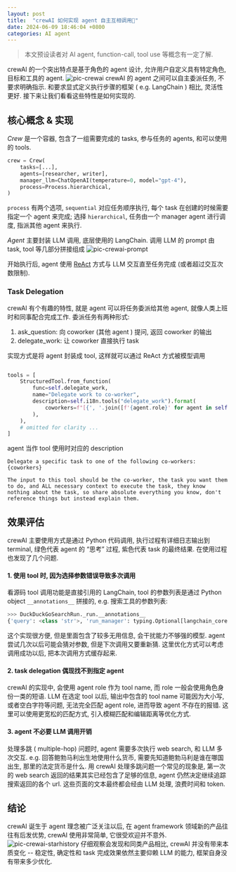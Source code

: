```yaml
---
layout: post
title:  "crewAI 如何实现 agent 自主互相调用🤖"
date: 2024-06-09 18:46:04 +0800
categories: AI agent
---
```


> 本文预设读者对 AI agent, function-call, tool use 等概念有一定了解.

crewAI 的一个突出特点是基于角色的 agent 设计, 允许用户自定义具有特定角色, 目标和工具的 agent.
![pic-crewai](/assets/images/pic-crewai.png)
crewAI 的 agent 之间可以自主委派任务, 不要求明确指示. 和要求显式定义执行步骤的框架 ( e.g. LangChain ) 相比, 灵活性更好. 接下来让我们看看这些特性是如何实现的.

## 核心概念 & 实现
*Crew* 是一个容器, 包含了一组需要完成的 tasks, 参与任务的 agents, 和可以使用的 tools.
```python
crew = Crew(
    tasks=[...],
    agents=[researcher, writer],
    manager_llm=ChatOpenAI(temperature=0, model="gpt-4"),
    process=Process.hierarchical,
)
```
 `process` 有两个选项, `sequential` 对应任务顺序执行,  每个 task 在创建的时候需要指定一个 agent 来完成; 
 选择 `hierarchical`, 任务由一个 manager agent 进行调度, 指派其他 agent 来执行.

*Agent* 主要封装 LLM 调用, 底层使用的 LangChain. 调用 LLM 的 prompt 由 task, tool 等几部分拼接组成
![pic-crewai-prompt](/assets/images/pic-crewai-prompt.png)

开始执行后, agent 使用 [ReAct](https://arxiv.org/abs/2210.03629) 方式与 LLM 交互直至任务完成 (或者超过交互次数限制).

### Task Delegation
crewAI 有个有趣的特性, 就是 agent 可以将任务委派给其他 agent, 就像人类上班时和同事配合完成工作. 委派任务有两种形式:
1. ask_question: 向 coworker (其他 agent ) 提问, 返回 coworker 的输出
2. delegate_work: 让 coworker 直接执行 task

实现方式是将 agent 封装成 tool, 这样就可以通过 ReAct 方式被模型调用
```python

tools = [
	StructuredTool.from_function(
		func=self.delegate_work,
		name="Delegate work to co-worker",
		description=self.i18n.tools("delegate_work").format(
			coworkers=f"[{', '.join([f'{agent.role}' for agent in self.agents])}]"
		),
	),
	# omitted for clarity ...
]
```

agent 当作 tool 使用时对应的 description
```
Delegate a specific task to one of the following co-workers: {coworkers}

The input to this tool should be the co-worker, the task you want them to do, and ALL necessary context to execute the task, they know nothing about the task, so share absolute everything you know, don't reference things but instead explain them.
```


## 效果评估
crewAI 主要使用方式是通过 Python 代码调用, 执行过程有详细日志输出到 terminal, 绿色代表 agent 的 “思考” 过程, 紫色代表 task 的最终结果.
在使用过程也发现了几个问题.

#### 1. 使用 tool 时, 因为选择参数错误导致多次调用
看源码 tool 调用功能是直接引用的 LangChain, tool 的参数列表是通过 Python object `__annotations__` 拼接的, e.g. 搜索工具的参数列表:
```python
>>> DuckDuckGoSearchRun._run.__annotations__
{'query': <class 'str'>, 'run_manager': typing.Optional[langchain_core.callbacks.manager.CallbackManagerForToolRun], 'return': <class 'str'>}
```
这个实现很方便, 但是里面包含了较多无用信息, 会干扰能力不够强的模型.
agent 尝试几次以后可能会猜对参数, 但是下次调用又要重新猜. 这里优化方式可以考虑调用成功以后, 把本次调用方式缓存起来.

#### 2. task delegation 偶现找不到指定 agent
crewAI 的实现中, 会使用 agent role 作为 tool name, 而 role 一般会使用角色身份一类的短语. LLM 在选定 tool 以后, 输出中包含的 tool name 可能因为大小写, 或者空白字符等问题, 无法完全匹配 agent role, 进而导致 agent 不存在的报错.
这里可以使用更宽松的匹配方式, 引入模糊匹配和编辑距离等优化方式. 

#### 3. agent 不必要 LLM 调用开销
处理多跳 ( multiple-hop) 问题时, agent 需要多次执行 web search, 和 LLM 多次交互. e.g. 回答鲍勃马利出生地使用什么货币, 需要先知道鲍勃马利是谁在哪国出生, 那里的法定货币是什么.
用 crewAI 处理多跳问题一个常见的现象是, 第一次的 web search 返回的结果其实已经包含了足够的信息, agent 仍然决定继续追踪搜索返回的各个 url. 这些页面的文本最终都会经由 LLM 处理, 浪费时间和 token.

## 结论
crewAI 诞生于 agent 理念被广泛关注以后, 在 agent framework 领域新的产品往往有后发优势, crewAI 使用非常简单, 它很受欢迎并不意外.
![pic-crewai-starhistory](/assets/images/pic-crewai-starhistory.png)
仔细观察会发现和同类产品相比, crewAI 并没有带来本质变化 -- 稳定性, 确定性和 task 完成效果依然主要仰赖 LLM 的能力, 框架自身没有带来多少优化.

